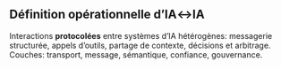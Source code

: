 ## Définition opérationnelle d’IA↔IA
Interactions **protocolées** entre systèmes d’IA hétérogènes: messagerie structurée, appels d’outils, partage de contexte, décisions et arbitrage. Couches: transport, message, sémantique, confiance, gouvernance.
